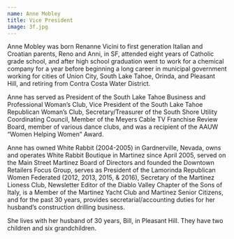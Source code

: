 ```yaml
---
name: Anne Mobley
title: Vice President
image: 3f.jpg
---
```


Anne Mobley was born Renanne Vicini to first generation Italian and Croatian parents, Reno and Anni, in SF, attended eight years of Catholic grade school, and after high school graduation went to work for a chemical company for a year before beginning a long career in municipal government working for cities of Union City, South Lake Tahoe, Orinda, and Pleasant Hill, and retiring from Contra Costa Water District.

Anne has served as President of the South Lake Tahoe Business and Professional Woman’s Club, Vice President of the South Lake Tahoe Republican Woman’s Club, Secretary/Treasurer of the South Shore Utility Coordinating Council, Member of the Meyers Cable TV Franchise Review Board, member of various dance clubs, and was a recipient of the AAUW “Women Helping Women” Award.

Anne has owned White Rabbit (2004-2005) in Gardnerville, Nevada, owns and operates White Rabbit Boutique in Martinez since April 2005, served on the Main Street Martinez Board of Directors and founded the Downtown Retailers Focus Group, serves as President of the Lamorinda Republican Women Federated (2012, 2013, 2015, &amp; 2016), Secretary of the Martinez Lioness Club, Newsletter Editor of the Diablo Valley Chapter of the Sons of Italy, is a Member of the Martinez Yacht Club and Martinez Senior Citizens, and for the past 30 years, provides secretarial/accounting duties for her husband’s construction drilling business.

She lives with her husband of 30 years, Bill, in Pleasant Hill. They have two children and six grandchildren.
